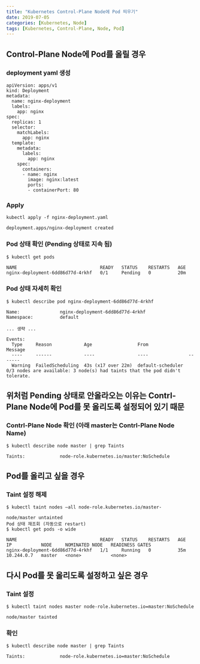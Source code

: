 ```yaml
---
title: "Kubernetes Control-Plane Node에 Pod 띄우기"
date: 2019-07-05
categories: [Kubernetes, Node]
tags: [Kubernetes, Control-Plane, Node, Pod]
---
```


## Control-Plane Node에 Pod를 올릴 경우
### deployment yaml 생성

```
apiVersion: apps/v1
kind: Deployment
metadata:
  name: nginx-deployment
  labels:
    app: nginx
spec:
  replicas: 1
  selector:
    matchLabels:
      app: nginx
  template:
    metadata:
      labels:
        app: nginx
    spec:
      containers:
      - name: nginx
        image: nginx:latest
        ports:
        - containerPort: 80
```

### Apply

```
kubectl apply -f nginx-deployment.yaml

deployment.apps/nginx-deployment created
```

### Pod 상태 확인 (Pending 상태로 지속 됨)

```
$ kubectl get pods

NAME                               READY   STATUS    RESTARTS   AGE
nginx-deployment-6dd86d77d-4rkhf   0/1     Pending   0          20m
```

### Pod 상태 자세히 확인

```
$ kubectl describe pod nginx-deployment-6dd86d77d-4rkhf

Name:               nginx-deployment-6dd86d77d-4rkhf
Namespace:          default

... 생략 ...

Events:
  Type     Reason            Age                 From               Message                                                                    
  ----     ------            ----                ----               -------                                                                    
  Warning  FailedScheduling  43s (x17 over 22m)  default-scheduler  0/3 nodes are available: 3 node(s) had taints that the pod didn't tolerate.
```

## 위처럼 Pending 상태로 안올라오는 이유는 Contrl-Plane Node에 Pod를 못 올리도록 설정되어 있기 때문
### Contrl-Plane Node 확인 (아래 master는 Contrl-Plane Node Name)

```
$ kubectl describe node master | grep Taints

Taints:             node-role.kubernetes.io/master:NoSchedule
```

## Pod를 올리고 싶을 경우
### Taint 설정 해제

```
$ kubectl taint nodes –all node-role.kubernetes.io/master-

node/master untainted
Pod 상태 재조회 (자동으로 restart)
$ kubectl get pods -o wide

NAME                               READY   STATUS    RESTARTS   AGE   IP           NODE     NOMINATED NODE   READINESS GATES
nginx-deployment-6dd86d77d-4rkhf   1/1     Running   0          35m   10.244.0.7   master   <none>           <none>
```

## 다시 Pod를 못 올리도록 설정하고 싶은 경우
### Taint 설정

```
$ kubectl taint nodes master node-role.kubernetes.io=master:NoSchedule

node/master tainted
```

### 확인

```
$ kubectl describe node master | grep Taints

Taints:             node-role.kubernetes.io=master:NoSchedule
```